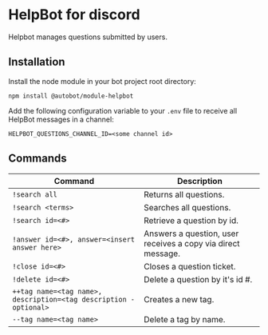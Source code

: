 # HelpBot for discord

Helpbot manages questions submitted by users.

## Installation

Install the node module in your bot project root directory:

```
npm install @autobot/module-helpbot
```

Add the following configuration variable to your `.env` file to receive all HelpBot messages in a channel:

```
HELPBOT_QUESTIONS_CHANNEL_ID=<some channel id>
```

## Commands

| Command                                                           | Description                                                       |
|-------------------------------------------------------------------|-------------------------------------------------------------------|
| `!search all`                                                     | Returns all questions.                                            |
| `!search <terms>`                                                 | Searches all questions.                                           |
| `!search id=<#>`                                                  | Retrieve a question by id.                                        |
| `!answer id=<#>, answer=<insert answer here>`                     | Answers a question, user receives a copy via direct message.      |
| `!close id=<#>`                                                   | Closes a question ticket.                                         |
| `!delete id=<#>`                                                  | Delete a question by it's id #.                                   |
| `++tag name=<tag name>, description=<tag description - optional>` | Creates a new tag.                                                |
| `--tag name=<tag name>`                                           | Delete a tag by name.                                             |
